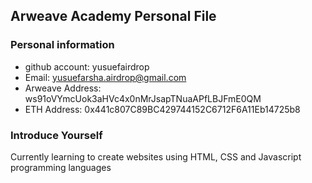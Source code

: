 ## Arweave Academy Personal File

### Personal information

- github account: yusuefairdrop
- Email: yusuefarsha.airdrop@gmail.com
- Arweave Address: ws91oVYmcUok3aHVc4x0nMrJsapTNuaAPfLBJFmE0QM
- ETH Address: 0x441c807C89BC429744152C6712F6A11Eb14725b8


### Introduce Yourself
Currently learning to create websites using HTML, CSS and Javascript programming languages
